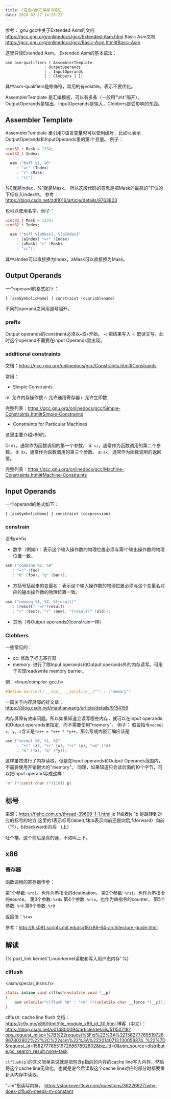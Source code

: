 ```yaml
---
title: C语言内嵌汇编学习笔记
date: 2020-02-27 14:29:22
---
```


参考：
gnu gcc中关于Extended Asm的文档
<https://gcc.gnu.org/onlinedocs/gcc/Extended-Asm.html>
Basic Asm文档
<https://gcc.gnu.org/onlinedocs/gcc/Basic-Asm.html#Basic-Asm>

这里只谈Extended Asm。
Extended Asm的基本语法：

```text
asm asm-qualifiers ( AssemblerTemplate 
                 : OutputOperands 
                 [ : InputOperands
                 [ : Clobbers ] ])
```

其中asm-qualifiers是修饰符，常用的有volatile，表示不要优化。

AssemblerTemplate 是汇编模板，可以有多条（一般用"\n\t"隔开）。OutputOperands是输出，InputOperands是输入，Clobbers是受影响的东西。

## Assembler Template

AssemblerTemplate 里引用C语言变量时可以使用编号，比如`%i`表示OutputOperands和InputOperands里的第i个变量。
例子：

```c
uint32_t Mask = 1234;
uint32_t Index;

  asm ("bsfl %1, %0"
     : "=r" (Index)
     : "r" (Mask)
     : "cc");
```

%0就是Index，%1就是Mask。
所以这段代码的意思是把Mask的最高的"1"位的下标存入Index中。
参考：<https://blog.csdn.net/zdl1016/article/details/8763803>

也可以使用名字。例子：

```c
uint32_t Mask = 1234;
uint32_t Index;

  asm ("bsfl %[aMask], %[aIndex]"
     : [aIndex] "=r" (Index)
     : [aMask] "r" (Mask)
     : "cc");
```

其中aIndex可以直接换为Index，aMask可以直接换为Mask。

## Output Operands

一个operand的格式如下：

```text
[ [asmSymbolicName] ] constraint (cvariablename)
```

不同的operand之间用逗号隔开。

### prefix

Output operands的constraint必须以`=`或`+`开始。
`=`: 把结果写入
`+`: 既读又写。此时这个operand不需要在Input Operands里出现。

### additional constraints

文档：<https://gcc.gnu.org/onlinedocs/gcc/Constraints.html#Constraints>

常用：

- Simple Constraints

m: 允许内存操作数
r: 允许通用寄存器
i: 允许立即数

完整列表：<https://gcc.gnu.org/onlinedocs/gcc/Simple-Constraints.html#Simple-Constraints>

- Constraints for Particular Machines

这里主要介绍x86的。

D: `di`，通常作为函数调用的第一个参数。
S: `si`，通常作为函数调用的第二个参数。
d: `dx`，通常作为函数调用的第三个参数。
a: `ax`，通常作为函数调用的返回值。

完整列表：<https://gcc.gnu.org/onlinedocs/gcc/Machine-Constraints.html#Machine-Constraints>

## Input Operands

一个operand的格式如下：

```text
[ [asmSymbolicName] ] constraint (cexpression)
```

### constrain

没有prefix

- 数字（例如i）：表示这个输入操作数的物理位置必须与第i个输出操作数的物理位置一致。

```c
asm ("combine %2, %0" 
   : "=r" (foo) 
   : "0" (foo), "g" (bar));
```

- 方括号括起来的变量名：表示这个输入操作数的物理位置必须与这个变量名对应的输出操作数的物理位置一致。

```c
asm ("cmoveq %1, %2, %[result]" 
   : [result] "=r"(result) 
   : "r" (test), "r" (new), "[result]" (old));
```

- 其他（与Output operands的constrain一样）

### Clobbers

一些常见的：

- cc: 修改了标志寄存器
- memory: 进行了除Input operands和Output operands外的内存读写。可用于实现read/write memory barrier。

例：<linux/compiler-gcc.h>

```c
#define barrier() __asm__ __volatile__("": : :"memory")
```

一篇关于内存屏障的好文章：<https://blog.csdn.net/maotianwang/article/details/9154159>

内存屏障有效率问题。所以如果知道会读写哪些内存，就可以在Input operands和Output operands里指定，而不需要使用"memory"。
例子：
假设指令`vecmul x, y, z`含义是`*z++ = *x++ * *y++`，那么写成内嵌汇编应该是

```c
asm ("vecmul %0, %1, %2"
     : "+r" (z), "+r" (x), "+r" (y), "=m" (*z)
     : "m" (*x), "m" (*y));
```

这样虽然进行了内存读取，但是在Input operands和Output Operands范围内，不需要使用开销很大的"memory"。
同理，如果知道只会读后面的10个字节，可以把Input operand写成这样：

```c
"m" (*(const char (*)[10]) p)
```

## 标号

来源：<https://fishc.com.cn/thread-39609-1-1.html>
je   1f或者je   1b   是跳转到对应的标号的地方 
这里的1表示标号(label),f和b表示向前还是向后,f(forward）向前（下），b(backward)向后 （上）

吐个槽，这个前后是真的迷，不如叫上下。

## x86

### 寄存器

函数调用的寄存器传参：

第1个参数: `%rdi`。也作为串指令的destination。
第2个参数: `%rsi`。也作为串指令的source。
第3个参数: `%rdx`
第4个参数: `%rcx`。也作为串指令的counter。
第5个参数: `%r8`
第6个参数: `%r9`

返回值：`%rax`

参考：<http://6.s081.scripts.mit.edu/sp18/x86-64-architecture-guide.html>

## 解读

{% post_link kernel/'Linux-kernel读取和写入用户态内存' %}

### clflush

<asm/special_insns.h>

```c
static inline void clflush(volatile void *__p)
{
	asm volatile("clflush %0" : "+m" (*(volatile char __force *)__p));
}
```

clflush: cache line flush
文档：<https://c9x.me/x86/html/file_module_x86_id_30.html>
博客（中文）：<https://blog.csdn.net/u014800094/article/details/51150718?ops_request_misc=%7B%22request%5Fid%22%3A%22158277765519726867802802%22%2C%22scm%22%3A%2220140713.130056874..%22%7D&request_id=158277765519726867802802&biz_id=0&utm_source=distribute.pc_search_result.none-task>

`clflush(p)`的含义简单来说就是把包含p指向的内存的cache line写入内存，然后将这个cache line无效化，也就是说今后读取这个cache line对应的部分时都要重新从内存中读取。

"+m"指读写内存。
<https://stackoverflow.com/questions/36226627/why-does-clflush-needs-m-constant>
